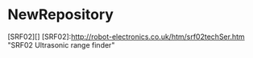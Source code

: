 # NewRepository
[SRF02][]
[SRF02]:http://robot-electronics.co.uk/htm/srf02techSer.htm  "SRF02 Ultrasonic range finder"
